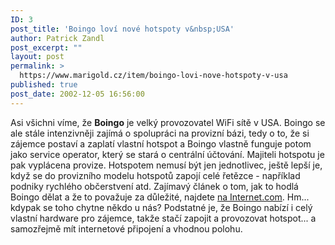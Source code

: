 ```yaml
---
ID: 3
post_title: 'Boingo loví nové hotspoty v&nbsp;USA'
author: Patrick Zandl
post_excerpt: ""
layout: post
permalink: >
  https://www.marigold.cz/item/boingo-lovi-nove-hotspoty-v-usa
published: true
post_date: 2002-12-05 16:56:00
---
```

Asi všichni víme, že <STRONG>Boingo</STRONG> je velký provozovatel WiFi sítě v USA. Boingo se ale stále intenzivněji zajímá o spolupráci na provizní bázi, tedy o to, že si zájemce postaví a zaplatí vlastní hotspot a Boingo vlastně funguje potom jako service operator, který se stará o centrální účtování. Majiteli hotspotu je pak vyplácena provize. Hotspotem nemusí být jen jednotlivec, ještě lepší je, když se do provizního modelu hotspotů zapojí celé řetězce - například podniky rychlého občerstvení atd. Zajímavý článek o tom, jak to hodlá Boingo dělat a že to považuje za důležité, najdete <A href="http://siliconvalley.internet.com/news/article.php/1552291" target=_blank>na Internet.com</A>. Hm... kdypak se toho chytne někdo u nás? Podstatné je, že Boingo nabízí i celý vlastní hardware pro zájemce, takže stačí zapojit a provozovat hotspot... a samozřejmě mít internetové připojení a vhodnou polohu.